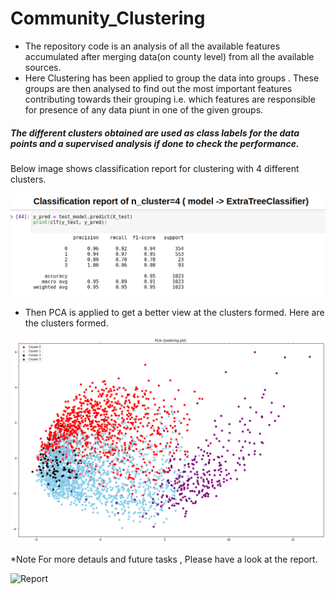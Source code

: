 # Community_Clustering

* The repository code is an analysis of all the available features accumulated after merging data(on county level) from all the available sources.
* Here Clustering has been applied to group the data into groups . These groups are then analysed to find out the most important features contributing towards their grouping  i.e. which features are responsible for presence of any data piunt in one of the given groups.

##### The different clusters obtained are used as class labels for the data points and a supervised analysis if done to check the performance. 

Below image shows classification report for clustering with 4 different clusters.

![Classification_Report](https://github.com/community-insight-impact/community_clustering/blob/main/plots/classification_report.png)

* Then PCA is applied to get a better view at the clusters formed. Here are the clusters formed.

![Clusters](https://github.com/community-insight-impact/community_clustering/blob/main/plots/PCA_clusters.png)

*Note For more detauls and future tasks , Please have a look at the report.

![Report](https://docs.google.com/document/d/1-B7UhoqtiWot8Nsn-yXmEL4q5ZBQ3GhHWzt29ip_hM0/edit?usp=sharing)
